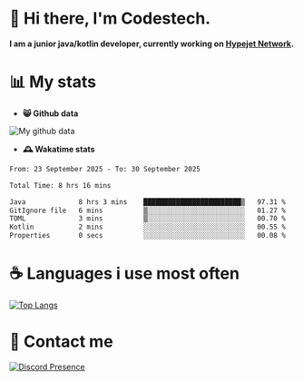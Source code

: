 # 👋 Hi there, I'm Codestech.
**I am a junior java/kotlin developer, currently working on [Hypejet Network](https://github.com/Hypejet).**

# 📊 My stats
- **😸 Github data**

![My github data](https://github-readme-stats.vercel.app/api?username=Codestech1&count_private=true&include_all_commits=true&theme=codeSTACKr)

- **🕰️ Wakatime stats**
<!--START_SECTION:waka-->

```txt
From: 23 September 2025 - To: 30 September 2025

Total Time: 8 hrs 16 mins

Java             8 hrs 3 mins    ████████████████████████▒   97.31 %
GitIgnore file   6 mins          ▒░░░░░░░░░░░░░░░░░░░░░░░░   01.27 %
TOML             3 mins          ▒░░░░░░░░░░░░░░░░░░░░░░░░   00.70 %
Kotlin           2 mins          ░░░░░░░░░░░░░░░░░░░░░░░░░   00.55 %
Properties       0 secs          ░░░░░░░░░░░░░░░░░░░░░░░░░   00.08 %
```

<!--END_SECTION:waka-->

# ☕ Languages i use most often
[![Top Langs](https://github-readme-stats.vercel.app/api/top-langs/?username=Codestech1&layout=compact&langs_count=8&exclude_repo=window5000.github.io&theme=codeSTACKr)](https://github.com/anuraghazra/github-readme-stats)

# 💬 Contact me
[![Discord Presence](https://lanyard.cnrad.dev/api/650718742157852740)](https://discord.com/users/650718742157852740)
</br>

